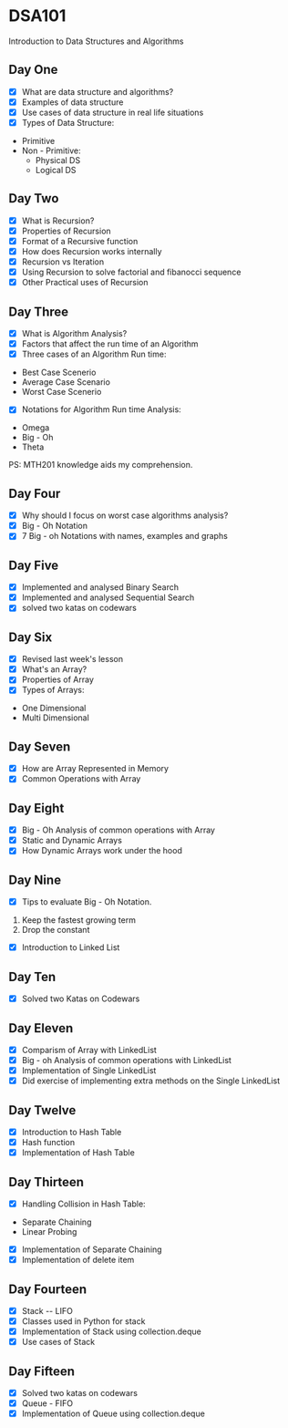 # DSA101
Introduction to Data Structures and Algorithms

## Day One
- [x] What are data structure and algorithms?
- [x] Examples of data structure
- [x] Use cases of data structure in real life situations
- [x] Types of Data Structure:
- Primitive
- Non - Primitive: 
    - Physical DS
    - Logical DS

## Day Two
- [x] What is Recursion?
- [x] Properties of Recursion
- [x] Format of a Recursive function
- [x] How does Recursion works internally
- [x] Recursion vs Iteration
- [x] Using Recursion to solve factorial and fibanocci sequence
- [x] Other Practical uses of Recursion

## Day Three
- [x] What is Algorithm Analysis?
- [x] Factors that affect the run time of an Algorithm
- [x] Three cases of an Algorithm Run time:
- Best Case Scenerio
- Average Case Scenario
- Worst Case Scenerio
- [x] Notations for Algorithm Run time Analysis:
- Omega
- Big - Oh 
- Theta

PS: MTH201 knowledge aids my comprehension.

## Day Four
- [x] Why should I focus on worst case algorithms analysis?
- [x] Big - Oh Notation
- [x] 7 Big - oh Notations with names, examples and graphs

## Day Five
- [x] Implemented and analysed Binary Search
- [x] Implemented and analysed Sequential Search
- [x] solved two katas on codewars

## Day Six
- [x] Revised last week's lesson
- [x] What's an Array?
- [x] Properties of Array
- [x] Types of Arrays:
- One Dimensional 
- Multi Dimensional

## Day Seven
- [x] How are Array Represented in Memory
- [x] Common Operations with Array

## Day Eight
- [x] Big - Oh Analysis of common operations with Array
- [x] Static and Dynamic Arrays
- [x] How Dynamic Arrays work under the hood

## Day Nine
- [x] Tips to evaluate Big - Oh Notation.
1. Keep the fastest growing term
1. Drop the constant
- [x] Introduction to Linked List

## Day Ten
- [x] Solved two Katas on Codewars

## Day Eleven
- [x] Comparism of Array with LinkedList
- [x] Big - oh Analysis of common operations with LinkedList
- [x] Implementation of Single LinkedList
- [x] Did exercise of implementing extra methods on the Single LinkedList

## Day Twelve
- [x] Introduction to Hash Table
- [x] Hash function
- [x] Implementation of Hash Table

## Day Thirteen
- [x] Handling Collision in Hash Table:
- Separate Chaining
- Linear Probing
- [x] Implementation of Separate Chaining
- [x] Implementation of delete item

## Day Fourteen
- [x] Stack -- LIFO
- [x] Classes used in Python for stack
- [x] Implementation of Stack using collection.deque
- [x] Use cases of Stack 

## Day Fifteen
- [x] Solved two katas on codewars
- [x] Queue - FIFO
- [x] Implementation of Queue using collection.deque